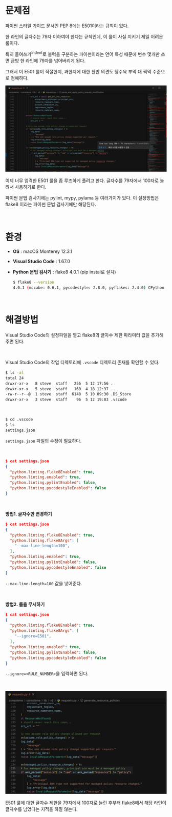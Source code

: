 
# 문제점

파이썬 스타일 가이드 문서인 PEP 8에는 E501이라는 규칙이 있다.  

한 라인의 글자수는 79자 이하여야 한다는 규칙인데, 이 룰이 사실 지키기 제일 어려운 룰이다.  

특히 들여쓰기<sup>Indent</sup>로 블럭을 구분하는 파이썬이라는 언어 특성 때문에 변수 몇개만 쓰면 금방 한 라인에 79자를 넘어버리게 된다.  

그래서 이 E501 룰이 적절한지, 과한지에 대한 찬반 의견도 탕수육 부먹 대 찍먹 수준으로 첨예하다.

![](./1.png)

이제 너무 엄격한 E501 룰을 좀 루즈하게 풀려고 한다. 글자수를 79자에서 100자로 늘려서 사용하기로 한다.  

파이썬 문법 검사기에는 pylint, mypy, pylama 등 여러가지가 있다. 이 설정방법은 flake8 이라는 파이썬 문법 검사기에만 해당된다.  

<br>

# 환경

- **OS** : macOS Monterey 12.3.1
- **Visual Studio Code** : 1.67.0
- **Python 문법 검사기** : flake8 4.0.1 (pip instal로 설치)
  
  ```bash
  $ flake8 --version
  4.0.1 (mccabe: 0.6.1, pycodestyle: 2.8.0, pyflakes: 2.4.0) CPython 3.9.12 on Darwin
  ```

<br>

# 해결방법
Visual Studio Code의 설정파일을 열고 flake8의 글자수 제한 파라미터 값을 추가해주면 된다.

<br>

Visual Studio Code의 작업 디렉토리에 `.vscode` 디렉토리 존재를 확인할 수 있다.  

```bash
$ ls -al
total 24
drwxr-xr-x   8 steve  staff   256  5 12 17:56 .
drwxr-xr-x   5 steve  staff   160  4 18 12:37 ..
-rw-r--r--@  1 steve  staff  6148  5 10 09:30 .DS_Store
drwxr-xr-x   3 steve  staff    96  5 12 19:03 .vscode
```

<br>

```bash
$ cd .vscode
$ ls
settings.json
```

`settings.json` 파일의 수정이 필요하다.

<br>

```json
$ cat settings.json
{
  "python.linting.flake8Enabled": true,
  "python.linting.enabled": true,
  "python.linting.pylintEnabled": false,
  "python.linting.pycodestyleEnabled": false
}
```

<br>

**방법1. 글자수만 변경하기**  
```json
$ cat settings.json
{
  "python.linting.flake8Enabled": true,
  "python.linting.flake8Args": [
    "--max-line-length=100",
  ],
  "python.linting.enabled": true,
  "python.linting.pylintEnabled": false,
  "python.linting.pycodestyleEnabled": false
}
```

`--max-line-length=100` 값을 넣어준다.

<br>

**방법2. 룰을 무시하기**  
```json
$ cat settings.json
{
  "python.linting.flake8Enabled": true,
  "python.linting.flake8Args": [
    "--ignore=E501",
  ],
  "python.linting.enabled": true,
  "python.linting.pylintEnabled": false,
  "python.linting.pycodestyleEnabled": false
}
```

`--ignore=<RULE_NUMBER>`을 입력하면 된다.  

<br>

![](./2.png)

E501 룰에 대한 글자수 제한을 79자에서 100자로 늘린 후부터 flake8에서 해당 라인이 글자수를 넘었다는 지적을 하질 않는다.  